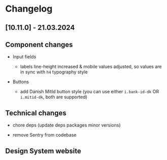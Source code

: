 # Changelog

## \[10.11.0\] - 21.03.2024

## Component changes

- Input fields

  - labels line-height increased & mobile values adjusted, so values are in sync with `h4` typography style

- Buttons
  - add Danish MitId button style (you can use either `i.bank-id-dk` OR `i.mitid-dk`, both are supported)

## Technical changes

- chore deps (update deps packages minor versions)

- remove Sentry from codebase

## Design System website
